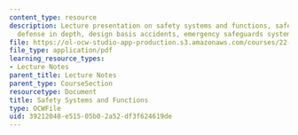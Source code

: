 ```yaml
---
content_type: resource
description: Lecture presentation on safety systems and functions, safety analysis,
  defense in depth, design basis accidents, emergency safeguards systems, and containment.
file: https://ol-ocw-studio-app-production.s3.amazonaws.com/courses/22-091-nuclear-reactor-safety-spring-2008/39212048e51505b02a52df3f624619de_MIT22_091S08_lec09.pdf
file_type: application/pdf
learning_resource_types:
- Lecture Notes
parent_title: Lecture Notes
parent_type: CourseSection
resourcetype: Document
title: Safety Systems and Functions
type: OCWFile
uid: 39212048-e515-05b0-2a52-df3f624619de
---
```

